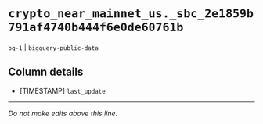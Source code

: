 # `crypto_near_mainnet_us._sbc_2e1859b791af4740b444f6e0de60761b`
`bq-1` | `bigquery-public-data`

## Column details
* [TIMESTAMP] `last_update`

-------------------------------------------------------------------------------
*Do not make edits above this line.*
